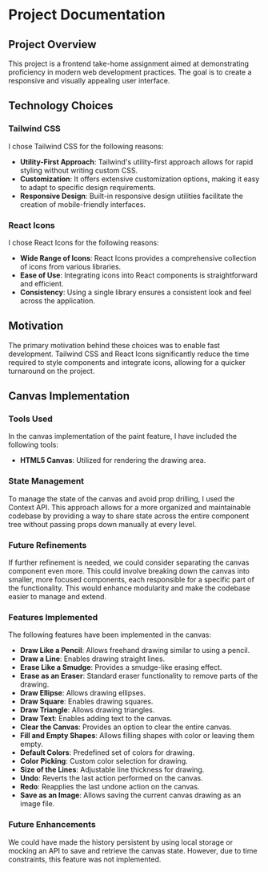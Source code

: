 # Project Documentation

## Project Overview

This project is a frontend take-home assignment aimed at demonstrating proficiency in modern web development practices. The goal is to create a responsive and visually appealing user interface.

## Technology Choices

### Tailwind CSS

I chose Tailwind CSS for the following reasons:

- **Utility-First Approach**: Tailwind's utility-first approach allows for rapid styling without writing custom CSS.
- **Customization**: It offers extensive customization options, making it easy to adapt to specific design requirements.
- **Responsive Design**: Built-in responsive design utilities facilitate the creation of mobile-friendly interfaces.

### React Icons

I chose React Icons for the following reasons:

- **Wide Range of Icons**: React Icons provides a comprehensive collection of icons from various libraries.
- **Ease of Use**: Integrating icons into React components is straightforward and efficient.
- **Consistency**: Using a single library ensures a consistent look and feel across the application.

## Motivation

The primary motivation behind these choices was to enable fast development. Tailwind CSS and React Icons significantly reduce the time required to style components and integrate icons, allowing for a quicker turnaround on the project.

## Canvas Implementation

### Tools Used

In the canvas implementation of the paint feature, I have included the following tools:

- **HTML5 Canvas**: Utilized for rendering the drawing area.

### State Management

To manage the state of the canvas and avoid prop drilling, I used the Context API. This approach allows for a more organized and maintainable codebase by providing a way to share state across the entire component tree without passing props down manually at every level.

### Future Refinements

If further refinement is needed, we could consider separating the canvas component even more. This could involve breaking down the canvas into smaller, more focused components, each responsible for a specific part of the functionality. This would enhance modularity and make the codebase easier to manage and extend.

### Features Implemented

The following features have been implemented in the canvas:

- **Draw Like a Pencil**: Allows freehand drawing similar to using a pencil.
- **Draw a Line**: Enables drawing straight lines.
- **Erase Like a Smudge**: Provides a smudge-like erasing effect.
- **Erase as an Eraser**: Standard eraser functionality to remove parts of the drawing.
- **Draw Ellipse**: Allows drawing ellipses.
- **Draw Square**: Enables drawing squares.
- **Draw Triangle**: Allows drawing triangles.
- **Draw Text**: Enables adding text to the canvas.
- **Clear the Canvas**: Provides an option to clear the entire canvas.
- **Fill and Empty Shapes**: Allows filling shapes with color or leaving them empty.
- **Default Colors**: Predefined set of colors for drawing.
- **Color Picking**: Custom color selection for drawing.
- **Size of the Lines**: Adjustable line thickness for drawing.
- **Undo**: Reverts the last action performed on the canvas.
- **Redo**: Reapplies the last undone action on the canvas.
- **Save as an Image**: Allows saving the current canvas drawing as an image file.

### Future Enhancements

We could have made the history persistent by using local storage or mocking an API to save and retrieve the canvas state. However, due to time constraints, this feature was not implemented.

